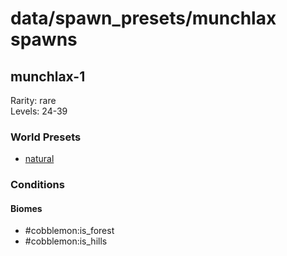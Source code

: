 # data/spawn_presets/munchlax spawns  
  
## munchlax-1  
Rarity: rare  
Levels: 24-39  
  
### World Presets  
* [natural](/data/world_presets/natural.md)  
  
### Conditions  
  
#### Biomes  
  * #cobblemon:is_forest
  * #cobblemon:is_hills
  
